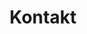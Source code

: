 ---
layout: "pages/contact.njk"

title: 'Kontakt'
description: 'V Senoweb se specializujeme na tvorbu webových stránek na míru. Nepoužíváme koupené šablony, nástroje pro automatizované budování webů ani nástroje, které by váš web zahlcovali zbytečným kódem a tím vaší stránku zpomalovaly.'
permalink: 'kontakt/'

eleventyNavigation:
  key: Kontakt
  order: 400
---